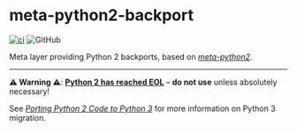 # meta-python2-backport

[![ci](https://github.com/jhnc-oss/meta-python2-backport/actions/workflows/ci.yml/badge.svg)](https://github.com/jhnc-oss/meta-python2-backport/actions/workflows/ci.yml)
![GitHub](https://img.shields.io/github/license/jhnc-oss/meta-python2-backport?color=yellow)

Meta layer providing Python 2 backports, based on [*meta-python2*](https://git.openembedded.org/meta-python2/).


------------------------------------------

**:warning: Warning :warning:**: [**Python 2 has reached EOL**](https://www.python.org/doc/sunset-python-2/) – **do not use** unless absolutely necessary!

See [*Porting Python 2 Code to Python 3*](https://docs.python.org/3/howto/pyporting.html) for more information on Python 3 migration.
